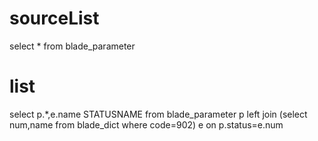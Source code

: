 sourceList
===
select * from blade_parameter

list
===
select p.*,e.name STATUSNAME from blade_parameter p left join (select num,name from blade_dict where code=902) e on p.status=e.num 